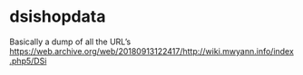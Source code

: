 # dsishopdata
Basically a dump of all the URL’s 
https://web.archive.org/web/20180913122417/http://wiki.mwyann.info/index.php5/DSi
